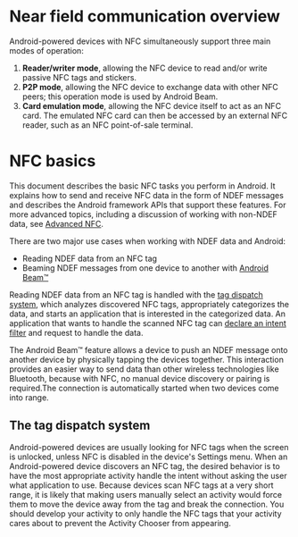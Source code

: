 
# Near field communication overview


Android-powered devices with NFC simultaneously support three main modes of operation:

1.  **Reader/writer mode**, allowing the NFC device to read and/or write passive NFC tags and stickers.
2.  **P2P mode**, allowing the NFC device to exchange data with other NFC peers; this operation mode is used by Android Beam.
3.  **Card emulation mode**, allowing the NFC device itself to act as an NFC card. The emulated NFC card can then be accessed by an external NFC reader, such as an NFC point-of-sale terminal.


# NFC basics

This document describes the basic NFC tasks you perform in Android. It explains how to send and receive NFC data in the form of NDEF messages and describes the Android framework APIs that support these features. For more advanced topics, including a discussion of working with non-NDEF data, see  [Advanced NFC](https://developer.android.com/guide/topics/connectivity/nfc/advanced-nfc.html).

There are two major use cases when working with NDEF data and Android:

-   Reading NDEF data from an NFC tag
-   Beaming NDEF messages from one device to another with  [Android Beam™](https://developer.android.com/guide/topics/connectivity/nfc/nfc#p2p)

Reading NDEF data from an NFC tag is handled with the [tag dispatch system](https://developer.android.com/guide/topics/connectivity/nfc/nfc#tag-dispatch), which analyzes discovered NFC tags, appropriately categorizes the data, and starts an application that is interested in the categorized data. An application that wants to handle the scanned NFC tag can [declare an intent filter](https://developer.android.com/guide/topics/connectivity/nfc/nfc#filtering-intents) and request to handle the data.

The Android Beam™ feature allows a device to push an NDEF message onto another device by physically tapping the devices together. This interaction provides an easier way to send data than other wireless technologies like Bluetooth, because with NFC, no manual device discovery or pairing is required.The connection is automatically started when two devices come into range.

## The tag dispatch system

Android-powered devices are usually looking for NFC tags when the screen is unlocked, unless NFC is disabled in the device's Settings menu. When an Android-powered device discovers an NFC tag, the desired behavior is to have the most appropriate activity handle the intent without asking the user what application to use. Because devices scan NFC tags at a very short range, it is likely that making users manually select an activity would force them to move the device away from the tag and break the connection. You should develop your activity to only handle the NFC tags that your activity cares about to prevent the Activity Chooser from appearing.








<!--stackedit_data:
eyJoaXN0b3J5IjpbLTc2Mjk1NDk0Miw5MzE0NjIzMzQsLTkzNj
IxNzcwMl19
-->